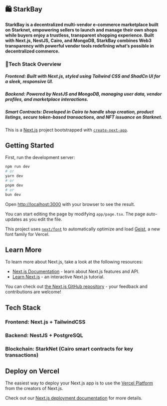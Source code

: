 ## 🛍️ StarkBay
#### StarkBay is a decentralized multi-vendor e-commerce marketplace built on Starknet, empowering sellers to launch and manage their own shops while buyers enjoy a trustless, transparent shopping experience. Built with Next.js, NestJS, Cairo, and MongoDB, StarkBay combines Web3 transparency with powerful vendor tools redefining what’s possible in decentralized commerce.

### 🔧Tech Stack Overview
##### Frontend: Built with Next.js, styled using Tailwind CSS and ShadCn UI for a sleek, responsive UI.

##### Backend: Powered by NestJS and MongoDB, managing user data, vendor profiles, and marketplace interactions.

##### Smart Contracts: Developed in Cairo to handle shop creation, product listings, secure token-based transactions, and NFT issuance on Starknet.





This is a [Next.js](https://nextjs.org) project bootstrapped with [`create-next-app`](https://nextjs.org/docs/app/api-reference/cli/create-next-app).

## Getting Started

First, run the development server:

```bash
npm run dev
# or
yarn dev
# or
pnpm dev
# or
bun dev
```

Open [http://localhost:3000](http://localhost:3000) with your browser to see the result.

You can start editing the page by modifying `app/page.tsx`. The page auto-updates as you edit the file.

This project uses [`next/font`](https://nextjs.org/docs/app/building-your-application/optimizing/fonts) to automatically optimize and load [Geist](https://vercel.com/font), a new font family for Vercel.

## Learn More

To learn more about Next.js, take a look at the following resources:

- [Next.js Documentation](https://nextjs.org/docs) - learn about Next.js features and API.
- [Learn Next.js](https://nextjs.org/learn) - an interactive Next.js tutorial.

You can check out [the Next.js GitHub repository](https://github.com/vercel/next.js) - your feedback and contributions are welcome!


## Tech Stack
### Frontend: Next.js + TailwindCSS
### Backend: NestJS + PostgreSQL
### Blockchain: StarkNet (Cairo smart contracts for key transactions)

## Deploy on Vercel

The easiest way to deploy your Next.js app is to use the [Vercel Platform](https://vercel.com/new?utm_medium=default-template&filter=next.js&utm_source=create-next-app&utm_campaign=create-next-app-readme) from the creators of Next.js.

Check out our [Next.js deployment documentation](https://nextjs.org/docs/app/building-your-application/deploying) for more details.
